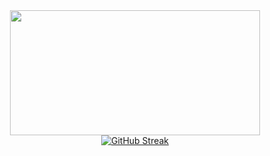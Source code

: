 <div align="center">
<!--   <img align="center" width="400px" height="200px" src="https://github-readme-stats-sigma-five.vercel.app/api?username=olivenbarcelon&theme=merko&show_icons=true&hide_border=true&count_private=true"> -->
<!--   <img align="center" width="400px" height="200px" src="http://github-readme-streak-stats.herokuapp.com?user=olivenbarcelon&theme=merko&hide_border=true&date_format=%5BY.%5Dn.j" alt="GitHub Streak" /> -->
<!--   [![GitHub Streak](http://github-readme-streak-stats.herokuapp.com?user=olivenbarcelon&theme=merko&hide_border=true&date_format=%5BY.%5Dn.j)](https://git.io/streak-stats) -->
  <img align="center" width="400px" height="200px" src="https://github-readme-stats-sigma-five.vercel.app/api?username=olivenbarcelon&theme=merko&show_icons=true&hide_border=true&count_private=true">
<!--   <img align="center" width="400px" height="200px" src="[https://github-readme-streak-stats.herokuapp.com?user=olivenbarcelon&theme=merko&hide_border=true&date_format=%5BY.%5Dn.j](https://github-readme-streak-stats.herokuapp.com/?user=olivenbarcelon&theme=merko&hide_border=true&date_format=%5BY.%5Dn.j)"> -->
  <a href="https://git.io/streak-stats"><img src="https://github-readme-streak-stats.herokuapp.com?user=olivenbarcelon&theme=merko&hide_border=true&date_format=%5BY.%5Dn.j" alt="GitHub Streak" /></a>
</div>
